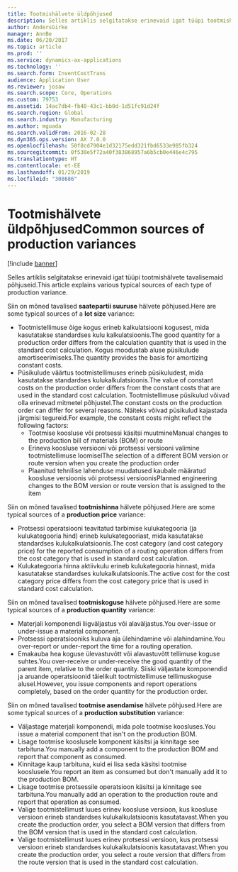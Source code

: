 ```yaml
---
title: Tootmishälvete üldpõhjused
description: Selles artiklis selgitatakse erinevaid igat tüüpi tootmishälvete tavalisemaid põhjuseid.
author: AndersGirke
manager: AnnBe
ms.date: 06/20/2017
ms.topic: article
ms.prod: ''
ms.service: dynamics-ax-applications
ms.technology: ''
ms.search.form: InventCostTrans
audience: Application User
ms.reviewer: josaw
ms.search.scope: Core, Operations
ms.custom: 79753
ms.assetid: 14ac7db4-fb40-43c1-bb0d-1d51fc91d24f
ms.search.region: Global
ms.search.industry: Manufacturing
ms.author: mguada
ms.search.validFrom: 2016-02-28
ms.dyn365.ops.version: AX 7.0.0
ms.openlocfilehash: 50f8cd7904e1d32175edd321fbd6533e985fb324
ms.sourcegitcommit: 0f530e5f72a40f383868957a6b5cb0e446e4c795
ms.translationtype: HT
ms.contentlocale: et-EE
ms.lasthandoff: 01/29/2019
ms.locfileid: "308686"
---
```

# <a name="common-sources-of-production-variances"></a><span data-ttu-id="30363-103">Tootmishälvete üldpõhjused</span><span class="sxs-lookup"><span data-stu-id="30363-103">Common sources of production variances</span></span>

[!include [banner](../includes/banner.md)]

<span data-ttu-id="30363-104">Selles artiklis selgitatakse erinevaid igat tüüpi tootmishälvete tavalisemaid põhjuseid.</span><span class="sxs-lookup"><span data-stu-id="30363-104">This article explains various typical sources of each type of production variance.</span></span> 

<span data-ttu-id="30363-105">Siin on mõned tavalised **saatepartii suuruse** hälvete põhjused.</span><span class="sxs-lookup"><span data-stu-id="30363-105">Here are some typical sources of a **lot size** variance:</span></span>

-   <span data-ttu-id="30363-106">Tootmistellimuse õige kogus erineb kalkulatsiooni kogusest, mida kasutatakse standardses kulu kalkulatsioonis.</span><span class="sxs-lookup"><span data-stu-id="30363-106">The good quantity for a production order differs from the calculation quantity that is used in the standard cost calculation.</span></span> <span data-ttu-id="30363-107">Kogus moodustab aluse püsikulude amortiseerimiseks.</span><span class="sxs-lookup"><span data-stu-id="30363-107">The quantity provides the basis for amortizing constant costs.</span></span>
-   <span data-ttu-id="30363-108">Püsikulude väärtus tootmistellimuses erineb püsikuludest, mida kasutatakse standardses kulukalkulatsioonis.</span><span class="sxs-lookup"><span data-stu-id="30363-108">The value of constant costs on the production order differs from the constant costs that are used in the standard cost calculation.</span></span> <span data-ttu-id="30363-109">Tootmistellimuse püsikulud võivad olla erinevad mitmetel põhjustel.</span><span class="sxs-lookup"><span data-stu-id="30363-109">The constant costs on the production order can differ for several reasons.</span></span> <span data-ttu-id="30363-110">Näiteks võivad püsikulud kajastada järgmisi tegureid.</span><span class="sxs-lookup"><span data-stu-id="30363-110">For example, the constant costs might reflect the following factors:</span></span>
    -   <span data-ttu-id="30363-111">Tootmise koosluse või protsessi käsitsi muutmine</span><span class="sxs-lookup"><span data-stu-id="30363-111">Manual changes to the production bill of materials (BOM) or route</span></span>
    -   <span data-ttu-id="30363-112">Erineva koosluse versiooni või protsessi versiooni valimine tootmistellimuse loomisel</span><span class="sxs-lookup"><span data-stu-id="30363-112">The selection of a different BOM version or route version when you create the production order</span></span>
    -   <span data-ttu-id="30363-113">Plaanitud tehnilise lahenduse muudatused kaubale määratud koosluse versioonis või protsessi versioonis</span><span class="sxs-lookup"><span data-stu-id="30363-113">Planned engineering changes to the BOM version or route version that is assigned to the item</span></span>

<span data-ttu-id="30363-114">Siin on mõned tavalised **tootmishinna** hälvete põhjused.</span><span class="sxs-lookup"><span data-stu-id="30363-114">Here are some typical sources of a **production price** variance:</span></span>

-   <span data-ttu-id="30363-115">Protsessi operatsiooni teavitatud tarbimise kulukategooria (ja kulukategooria hind) erineb kulukategooriast, mida kasutatakse standardses kulukalkulatsioonis.</span><span class="sxs-lookup"><span data-stu-id="30363-115">The cost category (and cost category price) for the reported consumption of a routing operation differs from the cost category that is used in standard cost calculation.</span></span>
-   <span data-ttu-id="30363-116">Kulukategooria hinna aktiivkulu erineb kulukategooria hinnast, mida kasutatakse standardses kulukalkulatsioonis.</span><span class="sxs-lookup"><span data-stu-id="30363-116">The active cost for the cost category price differs from the cost category price that is used in standard cost calculation.</span></span>

<span data-ttu-id="30363-117">Siin on mõned tavalised **tootmiskoguse** hälvete põhjused.</span><span class="sxs-lookup"><span data-stu-id="30363-117">Here are some typical sources of a **production quantity** variance:</span></span>

-   <span data-ttu-id="30363-118">Materjali komponendi liigväljastus või alaväljastus.</span><span class="sxs-lookup"><span data-stu-id="30363-118">You over-issue or under-issue a material component.</span></span>
-   <span data-ttu-id="30363-119">Protsessi operatsiooniks kuluva aja ülehindamine või alahindamine.</span><span class="sxs-lookup"><span data-stu-id="30363-119">You over-report or under-report the time for a routing operation.</span></span>
-   <span data-ttu-id="30363-120">Emakauba hea koguse ülevastuvõtt või alavastuvõtt tellimuse koguse suhtes.</span><span class="sxs-lookup"><span data-stu-id="30363-120">You over-receive or under-receive the good quantity of the parent item, relative to the order quantity.</span></span> <span data-ttu-id="30363-121">Siiski väljastate komponendid ja aruande operatsioonid täielikult tootmistellimuse tellimuskoguse alusel.</span><span class="sxs-lookup"><span data-stu-id="30363-121">However, you issue components and report operations completely, based on the order quantity for the production order.</span></span>

<span data-ttu-id="30363-122">Siin on mõned tavalised **tootmise asendamise** hälvete põhjused.</span><span class="sxs-lookup"><span data-stu-id="30363-122">Here are some typical sources of a **production substitution** variance:</span></span>

-   <span data-ttu-id="30363-123">Väljastage materjali komponendi, mida pole tootmise koosluses.</span><span class="sxs-lookup"><span data-stu-id="30363-123">You issue a material component that isn't on the production BOM.</span></span>
-   <span data-ttu-id="30363-124">Lisage tootmise kooslusele komponent käsitsi ja kinnitage see tarbituna.</span><span class="sxs-lookup"><span data-stu-id="30363-124">You manually add a component to the production BOM and report that component as consumed.</span></span>
-   <span data-ttu-id="30363-125">Kinnitage kaup tarbituna, kuid ei lisa seda käsitsi tootmise kooslusele.</span><span class="sxs-lookup"><span data-stu-id="30363-125">You report an item as consumed but don't manually add it to the production BOM.</span></span>
-   <span data-ttu-id="30363-126">Lisage tootmise protsessile operatsioon käsitsi ja kinnitage see tarbituna.</span><span class="sxs-lookup"><span data-stu-id="30363-126">You manually add an operation to the production route and report that operation as consumed.</span></span>
-   <span data-ttu-id="30363-127">Valige tootmistellimust luues erinev koosluse versioon, kus koosluse versioon erineb standardses kulukalkulatsioonis kasutatavast.</span><span class="sxs-lookup"><span data-stu-id="30363-127">When you create the production order, you select a BOM version that differs from the BOM version that is used in the standard cost calculation.</span></span>
-   <span data-ttu-id="30363-128">Valige tootmistellimust luues erinev protsessi versioon, kus protsessi versioon erineb standardses kulukalkulatsioonis kasutatavast.</span><span class="sxs-lookup"><span data-stu-id="30363-128">When you create the production order, you select a route version that differs from the route version that is used in the standard cost calculation.</span></span>




